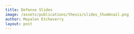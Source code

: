 ```yaml
---
title: Defense Slides
image: /assets/publications/thesis/slides_thumbnail.png
author: Mayalen Etcheverry
layout: post
---
```


<script type="text/javascript">
window.location = "/assets/publications/thesis/slides.pdf"
</script>


